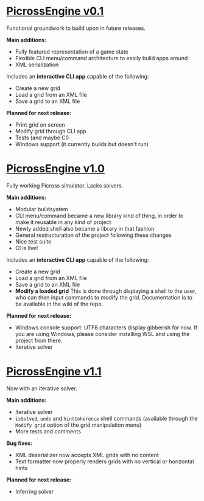 # [PicrossEngine v0.1](https://github.com/deqyra/PicrossEngine/releases/tag/v0.1)

Functional groundwork to build upon in future releases.

**Main additions:**

- Fully featured representation of a game state
- Flexible CLI menu/command architecture to easily build apps around
- XML serialization
  
Includes an **interactive CLI app** capable of the following:  

- Create a new grid
- Load a grid from an XML file
- Save a grid to an XML file

**Planned for next release:**

- Print grid on screen
- Modify grid through CLI app
- Tests (and maybe CI)
- Windows support (it currently builds but doesn't run)

# [PicrossEngine v1.0](https://github.com/deqyra/PicrossEngine/releases/tag/v1.0)

Fully working Picross simulator. Lacks solvers.  

**Main additions:**

- Modular buildsystem
- CLI menu/command became a new library kind of thing, in order to make it reusable in any kind of project
- Newly added shell also became a library in that fashion
- General restructuration of the project following these changes
- Nice test suite
- CI is live!
  
Includes an **interactive CLI app** capable of the following:  

- Create a new grid
- Load a grid from an XML file
- Save a grid to an XML file
- **Modify a loaded grid**
This is done through displaying a shell to the user, who can then input commands to modify the grid. Documentation is to be available in the wiki of the repo.

**Planned for next release:**

- Windows console support: UTF8 characters display gibberish for now. If you are using Windows, please consider installing WSL and using the project from there.
- Iterative solver

# [PicrossEngine v1.1](https://github.com/deqyra/PicrossEngine/releases/tag/v1.1)

Now with an iterative solver.  

**Main additions:**

- Iterative solver
- `isSolved`, `undo` and `hintCoherence` shell commands (available through the `Modify grid` option of the grid manipulation menu)
- More tests and comments
  
**Bug fixes:**

- XML deserializer now accepts XML grids with no content
- Text formatter now properly renders grids with no vertical or horizontal hints

**Planned for next release:**

- Inferring solver

